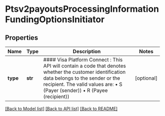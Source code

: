 # Ptsv2payoutsProcessingInformationFundingOptionsInitiator

## Properties
Name | Type | Description | Notes
------------ | ------------- | ------------- | -------------
**type** | **str** | #### Visa Platform Connect : This API will contain a code that denotes whether the customer identification data belongs to the sender or the recipient.  The valid values are: • S (Payer (sender)) • R (Payee (recipient))  | [optional] 

[[Back to Model list]](../README.md#documentation-for-models) [[Back to API list]](../README.md#documentation-for-api-endpoints) [[Back to README]](../README.md)


